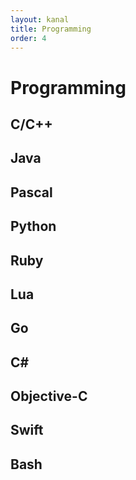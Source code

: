 ```yaml
---
layout: kanal
title: Programming
order: 4
---
```


# Programming

## C/C++

## Java

## Pascal

## Python

## Ruby

## Lua

## Go

## C#

## Objective-C

## Swift

## Bash